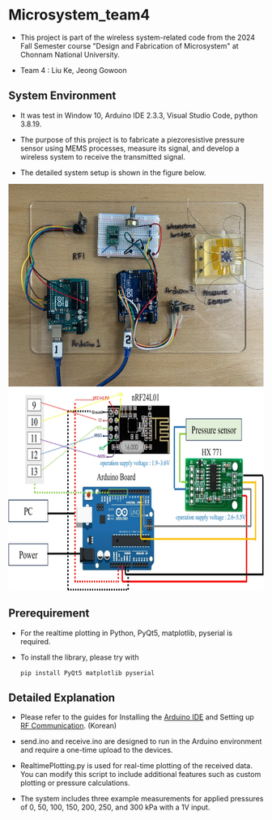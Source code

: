 # Microsystem_team4

+ This project is part of the wireless system-related code from the 2024 Fall Semester course "Design and Fabrication of Microsystem" at Chonnam National University.

+ Team 4 : Liu Ke, Jeong Gowoon



## System Environment 

+ It was test in Window 10, Arduino IDE 2.3.3, Visual Studio Code, python 3.8.19.

+ The purpose of this project is to fabricate a piezoresistive pressure sensor using MEMS processes, measure its signal, and develop a wireless system to receive the transmitted signal.

+ The detailed system setup is shown in the figure below. 

<img src="SystemSetup.jpg" height="400" />
<img src="SystemSetup2.jpg" height="400" />

## Prerequirement

+ For the realtime plotting in Python, PyQt5, matplotlib, pyserial is required.

+ To install the library, please try with

      pip install PyQt5 matplotlib pyserial


## Detailed Explanation

+ Please refer to the guides for Installing the [Arduino IDE](https://m.blog.naver.com/bpcode/221994096291) and Setting up [RF Communication](https://m.blog.naver.com/roboholic84/221139363425). (Korean)

+ send.ino and receive.ino are designed to run in the Arduino environment and require a one-time upload to the devices.

+ RealtimePlotting.py is used for real-time plotting of the received data. You can modify this script to include additional features such as custom plotting or pressure calculations.

+ The system includes three example measurements for applied pressures of 0, 50, 100, 150, 200, 250, and 300 kPa with a 1V input.
